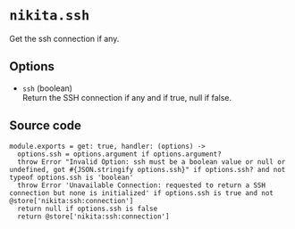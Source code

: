 
# `nikita.ssh`

Get the ssh connection if any.

## Options

* `ssh` (boolean)   
  Return the SSH connection if any and if true, null if false.

## Source code

    module.exports = get: true, handler: (options) ->
      options.ssh = options.argument if options.argument?
      throw Error "Invalid Option: ssh must be a boolean value or null or undefined, got #{JSON.stringify options.ssh}" if options.ssh? and not typeof options.ssh is 'boolean'
      throw Error 'Unavailable Connection: requested to return a SSH connection but none is initialized' if options.ssh is true and not @store['nikita:ssh:connection']
      return null if options.ssh is false
      return @store['nikita:ssh:connection']
